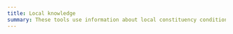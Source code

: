 ```yaml
---
title: Local knowledge
summary: These tools use information about local constituency conditions to help make a recommendation.
---
```

